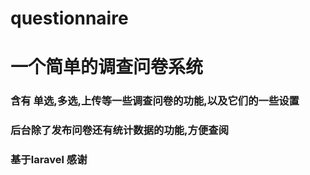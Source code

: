 # questionnaire

# 一个简单的调查问卷系统

### 含有 单选,多选,上传等一些调查问卷的功能,以及它们的一些设置

### 后台除了发布问卷还有统计数据的功能,方便查阅

### 基于laravel 感谢
